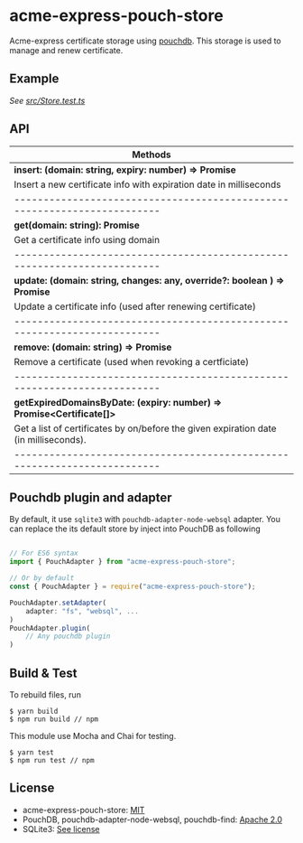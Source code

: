# acme-express-pouch-store

Acme-express certificate storage using [pouchdb](https://github.com/pouchdb/pouchdb). This storage is used to manage and renew certificate.

## Example

_See [src/Store.test.ts](/src/Store.test.ts)_

## API

| Methods
| ------------------------------------------------------------------------
| **insert: (domain: string, expiry: number) => Promise<Certificate>**
| Insert a new certificate info with expiration date in milliseconds
| ------------------------------------------------------------------------
| **get(domain: string): Promise<Certificate>**
| Get a certificate info using domain
| ------------------------------------------------------------------------
| **update: (domain: string, changes: any, override?: boolean ) => Promise<Certificate>**
| Update a certificate info (used after renewing certificate)
| ------------------------------------------------------------------------
| **remove: (domain: string) => Promise<any>**
| Remove a certificate (used when revoking a certficiate)
| ------------------------------------------------------------------------
| **getExpiredDomainsByDate: (expiry: number) => Promise<Certificate[]>**
| Get a list of certificates by on/before the given expiration date (in milliseconds).
| ------------------------------------------------------------------------


## Pouchdb plugin and adapter

By default, it use `sqlite3` with `pouchdb-adapter-node-websql` adapter.
You can replace the its default store by inject into PouchDB as following

```js

// For ES6 syntax
import { PouchAdapter } from "acme-express-pouch-store";

// Or by default
const { PouchAdapter } = require("acme-express-pouch-store");

PouchAdapter.setAdapter(
    adapter: "fs", "websql", ...
)
PouchAdapter.plugin(
    // Any pouchdb plugin
)
```

## Build & Test

To rebuild files, run

```ssh
$ yarn build
$ npm run build // npm
```


This module use Mocha and Chai for testing.

```ssh
$ yarn test
$ npm run test // npm
```

## License

- acme-express-pouch-store: [MIT](/LICENSES/MIT)
- PouchDB, pouchdb-adapter-node-websql, pouchdb-find: [Apache 2.0](/LICENSES/Apache-2.0)
- SQLite3: [See license](https://www.sqlite.org/copyright.html)